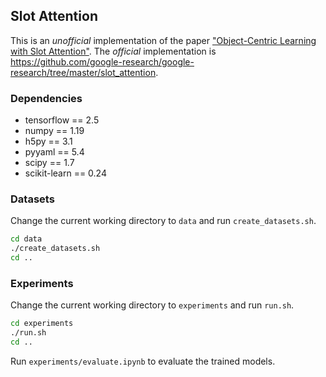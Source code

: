 ## Slot Attention

This is an <em>unofficial</em> implementation of the paper ["Object-Centric Learning with Slot Attention"](https://papers.nips.cc/paper/2020/hash/8511df98c02ab60aea1b2356c013bc0f-Abstract.html). The <em>official</em> implementation is <https://github.com/google-research/google-research/tree/master/slot_attention>.

### Dependencies

- tensorflow == 2.5
- numpy == 1.19
- h5py == 3.1
- pyyaml == 5.4
- scipy == 1.7
- scikit-learn == 0.24

### Datasets

Change the current working directory to `data` and run `create_datasets.sh`.

```bash
cd data
./create_datasets.sh
cd ..
```

### Experiments

Change the current working directory to `experiments` and run `run.sh`.

```bash
cd experiments
./run.sh
cd ..
```

Run `experiments/evaluate.ipynb` to evaluate the trained models.
